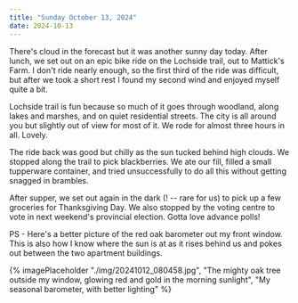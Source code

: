 ```yaml
---
title: "Sunday October 13, 2024"
date: 2024-10-13
---
```


There's cloud in the forecast but it was another sunny day today.  After lunch, we set out on an epic bike ride on the Lochside trail, out to Mattick's Farm.  I don't ride nearly enough, so the first third of the ride was difficult, but after we took a short rest I found my second wind and enjoyed myself quite a bit.

Lochside trail is fun because so much of it goes through woodland, along lakes and marshes, and on quiet residential streets. The city is all around you but slightly out of view for most of it.  We rode for almost three hours in all.  Lovely.

The ride back was good but chilly as the sun tucked behind high clouds.  We stopped along the trail to pick blackberries.  We ate our fill, filled a small tupperware container, and tried unsuccessfully to do all this without getting snagged in brambles.

After supper, we set out again in the dark (! -- rare for us) to pick up a few groceries for Thanksgiving Day.  We also stopped by the voting centre to vote in next weekend's provincial election.  Gotta love advance polls!

PS - Here's a better picture of the red oak barometer out my front window.  This is also how I know where the sun is at as it rises behind us and pokes out between the two apartment buildings.  

{% imagePlaceholder "./img/20241012_080458.jpg", "The mighty oak tree outside my window, glowing red and gold in the morning sunlight", "My seasonal barometer, with better lighting" %}